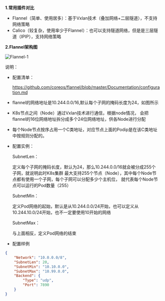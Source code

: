 **1.常用插件对比**

* Flannel（简单、使用居多）：基于Vxlan技术（叠加网络+二层隧道），不支持网络策略
* Calico（较复杂，使用率少于Flannel）：也可以支持隧道网络，但是是三层隧道（IPIP），支持网络策略

**2.Flannel架构图**

![Flannel-1](https://github-aaron89.oss-cn-beijing.aliyuncs.com/Kubernetes/flannel.png)


说明：

* 配置清单：

    https://github.com/coreos/flannel/blob/master/Documentation/configuration.md
* flannel的网络地址是10.244.0.0/16,默认每个子网的掩码长度为24，如图所示
* K8s节点之间（Node）通过Vxlan技术进行通信，根据node情况，
会把flannel的16位网络地址拆分成多个24位网络地址，供各Node进行分配
* 每个Node节点按序占用一个C类地址，对应节点上面的Podip是在该C类地址中按规则分配的。

* 配置实例：
    
    SubnetLen：
    
    定义每个子网的掩码长度，默认为24，那么10.244.0.0/16就会被分成255个子网，就说明此时K8s集群
  最大支持255个节点（Node），其中每个Node节点都有使用一个子网，每个子网可以分配多少个主机位，
    就代表每个Node节点可以运行的Pod数量（255）   
    
    SubnetMin：
     
    定义Pod网络的起始，默认是从10.244.0.0/24开始，也可以定义从10.244.10.0/24开始，也不一定要使用10开始的网络
    
    SubnetMax：
    
    与上面相反，定义Pod网络的结束

* 配置样例
```json
{
	"Network": "10.0.0.0/8",
	"SubnetLen": 20,
	"SubnetMin": "10.10.0.0",
	"SubnetMax": "10.99.0.0",
	"Backend": {
		"Type": "udp",
		"Port": 7890
	}
}

```